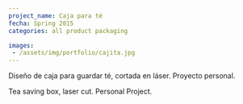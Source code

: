 ```yaml
---
project_name: Caja para té
fecha: Spring 2015
categories: all product packaging

images:
 - /assets/img/portfolio/cajita.jpg
---
```

Diseño de caja para guardar té, cortada en láser. Proyecto personal.


Tea saving box, laser cut. Personal Project.

